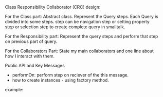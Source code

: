 Class Responsibility Collaborator (CRC) design:

For the Class part:  Abstract class. Represent the Query steps. Each Query is divided into some steps. step can be navigation step or setting property step or selection step to create complete query in smalltalk.

For the Responsibility part: 
Represent the  query steps and perform that step on previous part of query.

For the Collaborators Part: State my main collaborators and one line about how I interact with them. 

Public API and Key Messages

- performOn: perform  step on reciever of the this message.  
- how to create instances - using factory method.

example:
